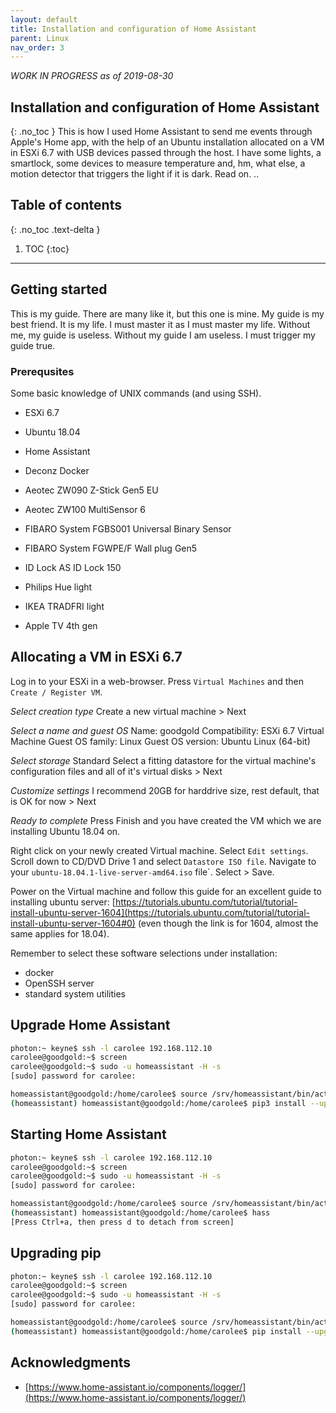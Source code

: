 ```yaml
---
layout: default
title: Installation and configuration of Home Assistant
parent: Linux
nav_order: 3
---
```

*WORK IN PROGRESS as of 2019-08-30*
## Installation and configuration of Home Assistant
{: .no_toc }
This is how I used Home Assistant to send me events through Apple's Home app, with the help of an Ubuntu installation allocated on a VM in ESXi 6.7 with USB devices passed through the host. 
I have some lights, a smartlock, some devices to measure temperature and, hm, what else, a motion detector that triggers the light if it is dark. Read on. ..

## Table of contents
{: .no_toc .text-delta }

1. TOC
{:toc}
---

## Getting started
This is my guide. There are many like it, but this one is mine. My guide is my best friend. It is my life. 
I must master it as I must master my life. Without me, my guide is useless. Without my guide I am useless. I must trigger my guide true. 

### Prerequsites
Some basic knowledge of UNIX commands (and using SSH).

* ESXi 6.7
* Ubuntu 18.04
* Home Assistant
* Deconz Docker

* Aeotec ZW090 Z-Stick Gen5 EU
* Aeotec ZW100 MultiSensor 6
* FIBARO System FGBS001 Universal Binary Sensor
* FIBARO System FGWPE/F Wall plug Gen5
* ID Lock AS ID Lock 150
* Philips Hue light
* IKEA TRADFRI light
* Apple TV 4th gen

## Allocating a VM in ESXi 6.7
Log in to your ESXi in a web-browser. Press `Virtual Machines` and then `Create / Register VM`.

_Select creation type_
Create a new virtual machine > Next

_Select a name and guest OS_
Name: goodgold
Compatibility: ESXi 6.7 Virtual Machine
Guest OS family: Linux
Guest OS version: Ubuntu Linux (64-bit)

_Select storage_
Standard
Select a fitting datastore for the virtual machine's configuration files and all of it's virtual disks > Next

_Customize settings_
I recommend 20GB for harddrive size, rest default, that is OK for now > Next

_Ready to complete_ 
Press Finish and you have created the VM which we are installing Ubuntu 18.04 on.

Right click on your newly created Virtual machine. Select `Edit settings`. Scroll down to CD/DVD Drive 1 and select `Datastore ISO file`. Navigate to your `ubuntu-18.04.1-live-server-amd64.iso` file`.  Select > Save. 

Power on the Virtual machine and follow this guide for an excellent guide to installing ubuntu server: [https://tutorials.ubuntu.com/tutorial/tutorial-install-ubuntu-server-1604](https://tutorials.ubuntu.com/tutorial/tutorial-install-ubuntu-server-1604#0) 
(even though the link is for 1604, almost the same applies for 18.04).

Remember to select these software selections under installation:
* docker
* OpenSSH server
* standard system utilities


## Upgrade Home Assistant
```bash
photon:~ keyne$ ssh -l carolee 192.168.112.10
carolee@goodgold:~$ screen
carolee@goodgold:~$ sudo -u homeassistant -H -s
[sudo] password for carolee: 

homeassistant@goodgold:/home/carolee$ source /srv/homeassistant/bin/activate
(homeassistant) homeassistant@goodgold:/home/carolee$ pip3 install --upgrade homeassistant
```

## Starting Home Assistant
```bash
photon:~ keyne$ ssh -l carolee 192.168.112.10
carolee@goodgold:~$ screen
carolee@goodgold:~$ sudo -u homeassistant -H -s
[sudo] password for carolee: 

homeassistant@goodgold:/home/carolee$ source /srv/homeassistant/bin/activate
(homeassistant) homeassistant@goodgold:/home/carolee$ hass
[Press Ctrl+a, then press d to detach from screen]
```

## Upgrading pip
```bash
photon:~ keyne$ ssh -l carolee 192.168.112.10
carolee@goodgold:~$ screen
carolee@goodgold:~$ sudo -u homeassistant -H -s
[sudo] password for carolee: 

homeassistant@goodgold:/home/carolee$ source /srv/homeassistant/bin/activate
(homeassistant) homeassistant@goodgold:/home/carolee$ pip install --upgrade pip
```

## Acknowledgments
* [https://www.home-assistant.io/components/logger/](https://www.home-assistant.io/components/logger/)
